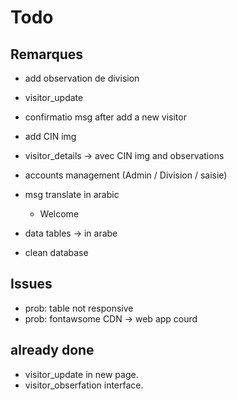 # Todo

## Remarques
- add observation de division
- visitor_update


- confirmatio msg after add a new visitor
- add CIN img

- visitor_details -> avec CIN img and observations

- accounts management (Admin / Division / saisie)

- msg translate in arabic
    - Welcome

- data tables -> in arabe
- clean database

## Issues 
- prob: table not responsive
- prob: fontawsome CDN -> web app courd
## already done
- visitor_update in new page.
- visitor_obserfation interface.

